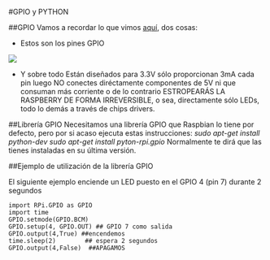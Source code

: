 #GPIO y PYTHON

##GPIO
Vamos a recordar lo que vimos [aquí](https://catedu.gitbooks.io/raspberry-muy-basico/content/2-gpio.html), dos cosas: 
* Estos son los pines GPIO 

![](https://docs.microsoft.com/en-us/windows/iot-core/media/pinmappingsrpi/rp2_pinout.png)

* Y sobre todo Están diseñados para 3.3V sólo proporcionan 3mA cada pin luego NO conectes diréctamente componentes de 5V ni  que consuman más corriente o de lo contrario ESTROPEARÁS LA RASPBERRY DE FORMA IRREVERSIBLE, o sea, directamente sólo LEDs, todo lo demás a través de chips drivers. 

##Librería GPIO
Necesitamos una librería GPIO que Raspbian lo tiene por defecto, pero por si acaso ejecuta estas instrucciones:
_sudo apt-get install python-dev
sudo apt-get install pyton-rpi.gpio_
Normalmente te dirá que las tienes instaladas en su última versión.

##Ejemplo de utilización de la librería GPIO

El siguiente ejemplo enciende un LED puesto en el GPIO 4 (pin 7) durante 2 segundos

```cpp+lineNumbers:true
import RPi.GPIO as GPIO
import time
GPIO.setmode(GPIO.BCM)
GPIO.setup(4, GPIO.OUT) ## GPIO 7 como salida
GPIO.output(4,True) ##encendemos
time.sleep(2)        ## espera 2 segundos
GPIO.output(4,False)  ##APAGAMOS
```

